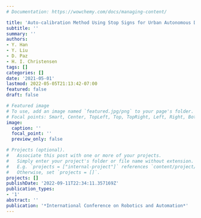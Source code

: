 ```yaml
---
# Documentation: https://wowchemy.com/docs/managing-content/

title: 'Auto-calibration Method Using Stop Signs for Urban Autonomous Driving Applications'
subtitle: ''
summary: ''
authors:
- Y. Han
- Y. Liu
- D. Paz
- H. I. Christensen
tags: []
categories: []
date: '2021-05-01'
lastmod: 2022-05-05T21:13:42-07:00
featured: false
draft: false

# Featured image
# To use, add an image named `featured.jpg/png` to your page's folder.
# Focal points: Smart, Center, TopLeft, Top, TopRight, Left, Right, BottomLeft, Bottom, BottomRight.
image:
  caption: ''
  focal_point: ''
  preview_only: false

# Projects (optional).
#   Associate this post with one or more of your projects.
#   Simply enter your project's folder or file name without extension.
#   E.g. `projects = ["internal-project"]` references `content/project/deep-learning/index.md`.
#   Otherwise, set `projects = []`.
projects: []
publishDate: '2022-09-11T22:34:11.357169Z'
publication_types:
- '1'
abstract: ''
publication: '*International Conference on Robotics and Automation*'
---
```

